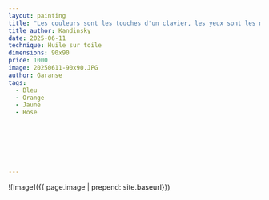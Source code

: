 ```yaml
---
layout: painting
title: "Les couleurs sont les touches d'un clavier, les yeux sont les marteaux, l'âme est le piano aux cordes multiples. L'artiste est la main qui, par une touche ici ou là, met l'âme en vibration."        
title_author: Kandinsky      
date: 2025-06-11
technique: Huile sur toile
dimensions: 90x90
price: 1000
image: 20250611-90x90.JPG
author: Garanse
tags:
  - Bleu
  - Orange
  - Jaune
  - Rose
  
  
 
 
  
  
  
---
```

![Image]({{ page.image | prepend: site.baseurl}})

